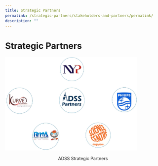 ```yaml
---
title: Strategic Partners
permalink: /strategic-partners/stakeholders-and-partners/permalink/
description: ""
---
```

Strategic Partners
==================

<img src="/images/sp2.png"
		 style="width:85%">

<p style="text-align: center;">ADSS Strategic Partners</p>

